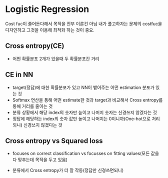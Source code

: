 # Logistic Regression

Cost fuc이 줄어든다해서 목적을 전부 이룬건 아님
내가 풀고하자는 문제의 costfuc을 디자인하고 그것을 이용해 최적화 하는 것이 중요.

## Cross entropy(CE) 

- 어떤 확률분포 2개가 있을때 두 확률분포간 거리

## CE in NN

- target(정답)에 대한 확률분포가 있고 NN이 뱉어주는 어떤 estimation 분포가 있는 것
- Softmax 연산을 통해 어떤 estimate한 것과 target과 비교해서 Cross entropy를 통해 거리를 줄이는 것
- 분류 상황에서 해당 index의 숫자만 높이고 나머지 숫자는 신경쓰지 않겠다는 것
- 정답에 해당하는 index의 숫자 값만 높이고 나머지는 0이니까(One-hot으로 처리되니) 신경쓰지 않겠다는 것


## Cross entropy vs Squared loss

- focuses on correct classification vs  focusses on fitting values(모든 값을 다 맞추는데 목적을 두고 있음) 

- 분류에서 Cross entropy가 더 잘 작동(정답만 신경쓰면되니)
